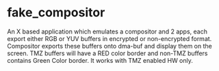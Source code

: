 # fake_compositor
An X based application which emulates a compositor and 2 apps, each export either RGB or YUV buffers in encrypted or non-encrypted format. Compositor exports these buffers onto dma-buf and display them on the screen. TMZ buffers will have a RED color border and non-TMZ buffers contains Green Color border. It works with TMZ enabled HW only.
